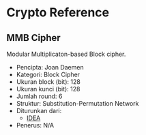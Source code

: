 # Crypto Reference

## MMB Cipher

Modular Multiplicaton-based Block cipher.

* Pencipta: Joan Daemen
* Kategori: Block Cipher
* Ukuran block (bit): 128
* Ukuran kunci (bit): 128
* Jumlah round: 6
* Struktur: Substitution-Permutation Network
* Diturunkan dari: 
    - [IDEA](../IDEA)
* Penerus: N/A
